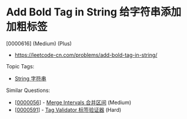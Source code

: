 # Add Bold Tag in String 给字符串添加加粗标签

[0000616] (Medium) (Plus)

- https://leetcode-cn.com/problems/add-bold-tag-in-string/

Topic Tags:

- [String 字符串](https://leetcode-cn.com/tag/string/)

Similar Questions:

- [[0000056](https://leetcode-cn.com/problems/merge-intervals/)] - [Merge Intervals 合并区间](./0000056.merge-intervals.md) (Medium)
- [[0000591](https://leetcode-cn.com/problems/tag-validator/)] - [Tag Validator 标签验证器](./0000591.tag-validator.md) (Hard)
